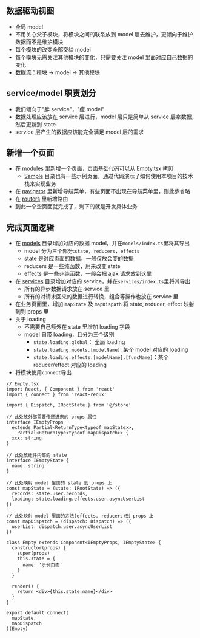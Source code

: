 ## 数据驱动视图

- 全局 model
- 不用关心父子模块，将模块之间的联系放到 model 层去维护，更倾向于维护数据而不是维护模块
- 每个模块的改变全部交给 model
- 每个模块无需关注其他模块的变化，只需要关注 model 里面对应自己数据的变化
- 数据流：模块 -> model -> 其他模块

## service/model 职责划分

- 我们倾向于"胖 service"，"瘦 model"
- 数据处理应该放在 service 层进行，model 层只是简单从 service 层拿数据，然后更新到 state
- service 层产生的数据应该能完全满足 model 层的需求

## 新增一个页面

- 在 [modules](../src/modules) 里新增一个页面，页面基础代码可以从 [Empty.tsx](../src/modules/Sample/Empty.tsx) 拷贝
  - [Sample](../src/modules/Sample) 目录也有一些示例页面，通过代码演示了如何使用本项目的技术栈来实现业务
- 在 [navigator](../src/navigator) 里新增导航菜单，有些页面不出现在导航菜单里，则此步省略
- 在 [routers](../src/routers/config.ts) 里新增路由
- 到此一个空页面就完成了，剩下的就是开发具体业务

## 完成页面逻辑

- 在 [models](../src/models) 目录增加对应的数据 model，并在`models/index.ts`里将其导出
  - model 分为三个部分:`state`，`reducers`，`effects`
  - state 是对应页面的数据，一般仅放会变的数据
  - reducers 是一些纯函数，用来改变 state
  - effects 是一些非纯函数，一般会把 ajax 请求放到这里
- 在 [services](../src/services) 目录增加对应的 service，并在`services/index.ts`里将其导出
  - 所有的异步数据请求放在 service 里
  - 所有的对请求回来的数据进行转换，组合等操作也放在 service 里
- 在业务页面里，增加 `mapState` 及 `mapDispath` 将 state, reducer, effect 映射到到 props 里
- 关于 loading
  - 不需要自己额外在 state 里增加 loading 字段
  - model 自带 loading，且分为三个级别
    - `state.loading.global`： 全局 loading
    - `state.loading.models.[modelName]`: 某个 model 对应的 loading
    - `state.loading.effects.[modelName].[funcName]`：某个 reducer/effect 对应的 loading
- 将模块使用`connect`导出

```
// Empty.tsx
import React, { Component } from 'react'
import { connect } from 'react-redux'

import { Dispatch, IRootState } from '@/store'

// 此处放外部需要传递进来的 props 属性
interface IEmptyProps
  extends Partial<ReturnType<typeof mapState>>,
    Partial<ReturnType<typeof mapDispatch>> {
  xxx: string
}

// 此处放组件内部的 state
interface IEmptyState {
  name: string
}

// 此处映射 model 里面的 state 到 props 上
const mapState = (state: IRootState) => ({
  records: state.user.records,
  loading: state.loading.effects.user.asyncUserList
})

// 此处映射 model 里面的方法(effects, reducers)到 props 上
const mapDispatch = (dispatch: Dispatch) => ({
  userList: dispatch.user.asyncUserList
})

class Empty extends Component<IEmptyProps, IEmptyState> {
  constructor(props) {
    super(props)
    this.state = {
      name: '示例页面'
    }
  }

  render() {
    return <div>{this.state.name}</div>
  }
}

export default connect(
  mapState,
  mapDispatch
)(Empty)
```
